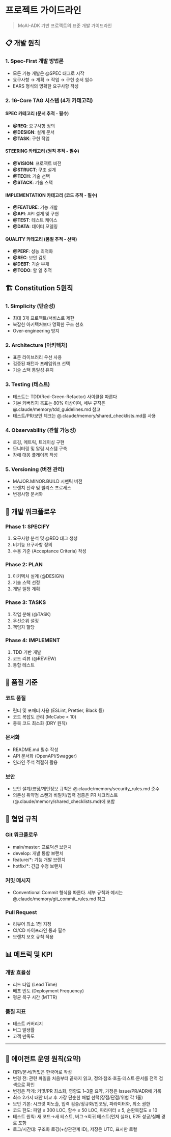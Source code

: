 # 프로젝트 가이드라인

> MoAI-ADK 기반 프로젝트의 표준 개발 가이드라인

## 📋 개발 원칙

### 1. Spec-First 개발 방법론
- 모든 기능 개발은 @SPEC 태그로 시작
- 요구사항 → 계획 → 작업 → 구현 순서 엄수
- EARS 형식의 명확한 요구사항 작성

### 2. 16-Core TAG 시스템 (4개 카테고리)

#### SPEC 카테고리 (문서 추적 - 필수)
- **@REQ**: 요구사항 정의
- **@DESIGN**: 설계 문서
- **@TASK**: 구현 작업

#### STEERING 카테고리 (원칙 추적 - 필수)
- **@VISION**: 프로젝트 비전
- **@STRUCT**: 구조 설계
- **@TECH**: 기술 선택
- **@STACK**: 기술 스택

#### IMPLEMENTATION 카테고리 (코드 추적 - 필수)
- **@FEATURE**: 기능 개발
- **@API**: API 설계 및 구현
- **@TEST**: 테스트 케이스
- **@DATA**: 데이터 모델링

#### QUALITY 카테고리 (품질 추적 - 선택)
- **@PERF**: 성능 최적화
- **@SEC**: 보안 검토
- **@DEBT**: 기술 부채
- **@TODO**: 할 일 추적


## 🏗️ Constitution 5원칙

### 1. Simplicity (단순성)
- 최대 3개 프로젝트/서비스로 제한
- 복잡한 아키텍처보다 명확한 구조 선호
- Over-engineering 방지

### 2. Architecture (아키텍처)
- 표준 라이브러리 우선 사용
- 검증된 패턴과 프레임워크 선택
- 기술 스택 통일성 유지

### 3. Testing (테스트)
- 테스트는 TDD(Red-Green-Refactor) 사이클을 따른다
- 기본 커버리지 목표는 80% 이상이며, 세부 규칙은 @.claude/memory/tdd_guidelines.md 참고
- 테스트/PR/보안 체크는 @.claude/memory/shared_checklists.md를 사용

### 4. Observability (관찰 가능성)
- 로깅, 메트릭, 트레이싱 구현
- 모니터링 및 알림 시스템 구축
- 장애 대응 플레이북 작성

### 5. Versioning (버전 관리)
- MAJOR.MINOR.BUILD 시맨틱 버전
- 브랜치 전략 및 릴리스 프로세스
- 변경사항 문서화

## 🔄 개발 워크플로우

### Phase 1: SPECIFY
1. 요구사항 분석 및 @REQ 태그 생성
2. 비기능 요구사항 정의
3. 수용 기준 (Acceptance Criteria) 작성

### Phase 2: PLAN
1. 아키텍처 설계 (@DESIGN)
2. 기술 스택 선정
3. 개발 일정 계획

### Phase 3: TASKS
1. 작업 분해 (@TASK)
2. 우선순위 설정
3. 책임자 할당

### Phase 4: IMPLEMENT
1. TDD 기반 개발
2. 코드 리뷰 (@REVIEW)
3. 통합 테스트

## 📏 품질 기준

### 코드 품질
- 린터 및 포매터 사용 (ESLint, Prettier, Black 등)
- 코드 복잡도 관리 (McCabe < 10)
- 중복 코드 최소화 (DRY 원칙)

### 문서화
- README.md 필수 작성
- API 문서화 (OpenAPI/Swagger)
- 인라인 주석 적절히 활용

### 보안
- 보안 설계/코딩/개인정보 규칙은 @.claude/memory/security_rules.md 준수
- 의존성 취약점 스캔과 비밀키/입력 검증은 PR 체크리스트(@.claude/memory/shared_checklists.md)에 포함

## 🤝 협업 규칙

### Git 워크플로우
- main/master: 프로덕션 브랜치
- develop: 개발 통합 브랜치
- feature/*: 기능 개발 브랜치
- hotfix/*: 긴급 수정 브랜치

### 커밋 메시지
- Conventional Commit 형식을 따른다. 세부 규칙과 예시는 @.claude/memory/git_commit_rules.md 참고

### Pull Request
- 리뷰어 최소 1명 지정
- CI/CD 파이프라인 통과 필수
- 브랜치 보호 규칙 적용

## 📊 메트릭 및 KPI

### 개발 효율성
- 리드 타임 (Lead Time)
- 배포 빈도 (Deployment Frequency)
- 평균 복구 시간 (MTTR)

### 품질 지표
- 테스트 커버리지
- 버그 발생률
- 고객 만족도

---
## 🧭 에이전트 운영 원칙(요약)

- 대화/문서/커밋은 한국어로 작성
- 변경 전: 관련 파일을 처음부터 끝까지 읽고, 정의·참조·호출·테스트·문서를 전역 검색으로 확인
- 변경은 작게: 커밋/PR 최소화, 영향도 1–3줄 요약, 가정은 Issue/PR/ADR에 기록
- 최소 2가지 대안 비교 후 가장 단순한 해법 선택(장점/단점/위험 각 1줄)
- 보안 기본: 시크릿 미노출, 입력 검증/정규화/인코딩, 파라미터화, 최소 권한
- 코드 한도: 파일 ≤ 300 LOC, 함수 ≤ 50 LOC, 파라미터 ≤ 5, 순환복잡도 ≤ 10
- 테스트 원칙: 새 코드→새 테스트, 버그→회귀 테스트(먼저 실패), E2E 성공/실패 경로 포함
- 로그/시간대: 구조화 로깅(+상관관계 ID), 저장은 UTC, 표시만 로컬
